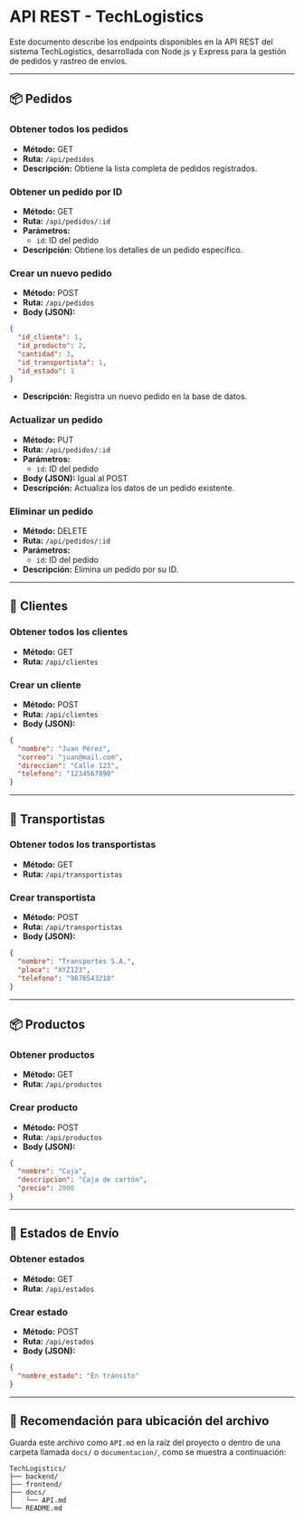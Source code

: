 # API REST - TechLogistics

Este documento describe los endpoints disponibles en la API REST del sistema TechLogistics, desarrollada con Node.js y Express para la gestión de pedidos y rastreo de envíos.

---

## 📦 Pedidos

### Obtener todos los pedidos
- **Método:** GET
- **Ruta:** `/api/pedidos`
- **Descripción:** Obtiene la lista completa de pedidos registrados.

### Obtener un pedido por ID
- **Método:** GET
- **Ruta:** `/api/pedidos/:id`
- **Parámetros:**
  - `id`: ID del pedido
- **Descripción:** Obtiene los detalles de un pedido específico.

### Crear un nuevo pedido
- **Método:** POST
- **Ruta:** `/api/pedidos`
- **Body (JSON):**
```json
{
  "id_cliente": 1,
  "id_producto": 2,
  "cantidad": 3,
  "id_transportista": 1,
  "id_estado": 1
}
```
- **Descripción:** Registra un nuevo pedido en la base de datos.

### Actualizar un pedido
- **Método:** PUT
- **Ruta:** `/api/pedidos/:id`
- **Parámetros:**
  - `id`: ID del pedido
- **Body (JSON):** Igual al POST
- **Descripción:** Actualiza los datos de un pedido existente.

### Eliminar un pedido
- **Método:** DELETE
- **Ruta:** `/api/pedidos/:id`
- **Parámetros:**
  - `id`: ID del pedido
- **Descripción:** Elimina un pedido por su ID.

---

## 👤 Clientes

### Obtener todos los clientes
- **Método:** GET
- **Ruta:** `/api/clientes`

### Crear un cliente
- **Método:** POST
- **Ruta:** `/api/clientes`
- **Body (JSON):**
```json
{
  "nombre": "Juan Pérez",
  "correo": "juan@mail.com",
  "direccion": "Calle 123",
  "telefono": "1234567890"
}
```

---

## 🚚 Transportistas

### Obtener todos los transportistas
- **Método:** GET
- **Ruta:** `/api/transportistas`

### Crear transportista
- **Método:** POST
- **Ruta:** `/api/transportistas`
- **Body (JSON):**
```json
{
  "nombre": "Transportes S.A.",
  "placa": "XYZ123",
  "telefono": "9876543210"
}
```

---

## 📦 Productos

### Obtener productos
- **Método:** GET
- **Ruta:** `/api/productos`

### Crear producto
- **Método:** POST
- **Ruta:** `/api/productos`
- **Body (JSON):**
```json
{
  "nombre": "Caja",
  "descripcion": "Caja de cartón",
  "precio": 2000
}
```

---

## 🔄 Estados de Envío

### Obtener estados
- **Método:** GET
- **Ruta:** `/api/estados`

### Crear estado
- **Método:** POST
- **Ruta:** `/api/estados`
- **Body (JSON):**
```json
{
  "nombre_estado": "En tránsito"
}
```

---

## 📁 Recomendación para ubicación del archivo

Guarda este archivo como `API.md` en la raíz del proyecto o dentro de una carpeta llamada `docs/` o `documentacion/`, como se muestra a continuación:

```
TechLogistics/
├── backend/
├── frontend/
├── docs/
│   └── API.md  
└── README.md
